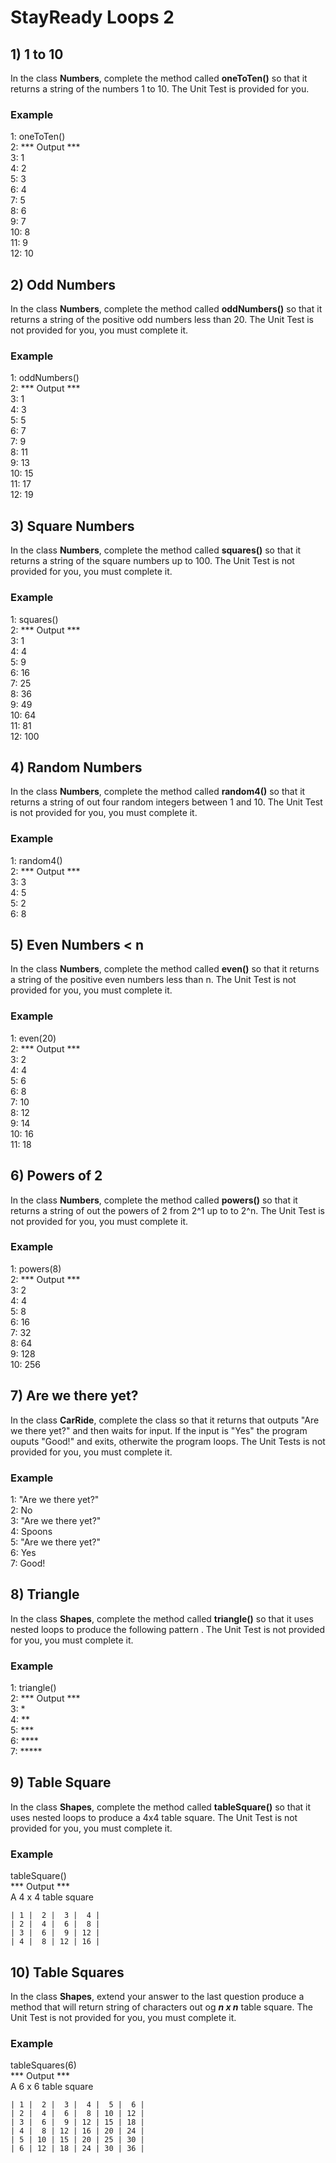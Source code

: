 # StayReady Loops 2

## 1) 1 to 10
In the class **Numbers**, complete the method called **oneToTen()** so that it returns a string of the numbers 1 to 10. The Unit Test is provided for you.

### Example<br>
1: oneToTen()<br>
2: *** Output ***<br>
3: 1<br>
4: 2<br>
5: 3<br>
6: 4<br>
7: 5<br>
8: 6<br>
9: 7<br>
10: 8<br>
11: 9<br>
12: 10<br>

## 2) Odd Numbers
In the class **Numbers**, complete the method called **oddNumbers()** so that it returns a string of the positive odd numbers less than 20. The Unit Test is not provided for you, you must complete it.

### Example<br>
1: oddNumbers()<br>
2: *** Output *** <br>
3: 1<br>
4: 3<br>
5: 5<br>
6: 7<br>
7: 9<br>
8: 11<br>
9: 13<br>
10: 15<br>
11: 17<br>
12: 19<br>

## 3) Square Numbers
In the class **Numbers**, complete the method called **squares()** so that it returns a string of the square numbers up to 100. The Unit Test is not provided for you, you must complete it.

### Example<br>
1: squares()<br>
2: *** Output *** <br>
3: 1<br>
4: 4<br>
5: 9<br>
6: 16<br>
7: 25<br>
8: 36<br>
9: 49<br>
10: 64<br>
11: 81<br>
12: 100<br>

## 4) Random Numbers
In the class **Numbers**, complete the method called **random4()** so that it returns a string of out four random integers between 1 and 10. The Unit Test is not provided for you, you must complete it.

### Example<br>
1: random4()<br>
2: *** Output *** <br>
3: 3<br>
4: 5<br>
5: 2<br>
6: 8<br>

## 5) Even Numbers < n

In the class **Numbers**, complete the method called **even()** so that it returns a string of the positive even numbers less than n. The Unit Test is not provided for you, you must complete it.

### Example<br>
1: even(20)<br>
2: *** Output *** <br>
3: 2<br>
4: 4<br>
5: 6<br>
6: 8<br>
7: 10<br>
8: 12<br>
9: 14<br>
10: 16<br>
11: 18<br>

## 6) Powers of 2

In the class **Numbers**, complete the method called **powers()** so that it returns a string of out the powers of 2 from 2^1 up to to 2^n. The Unit Test is not provided for you, you must complete it.

### Example<br>
1: powers(8)<br>
2: *** Output *** <br>
3: 2<br>
4: 4<br>
5: 8<br>
6: 16<br>
7: 32<br>
8: 64<br>
9: 128<br>
10: 256<br>

## 7) Are we there yet?

In the class **CarRide**, complete the class so that it returns that outputs "Are we there yet?" and then waits for input. If the input is "Yes" the program ouputs "Good!" and exits, otherwite the program loops. The Unit Tests is not provided for you, you must complete it.

### Example<br>
1: "Are we there yet?"<br>
2: No<br>
3: "Are we there yet?"<br>
4: Spoons<br>
5: "Are we there yet?"<br>
6: Yes<br>
7: Good!<br>

## 8) Triangle

In the class **Shapes**, complete the method called **triangle()** so that it uses nested loops to produce the following pattern . The Unit Test is not provided for you, you must complete it.

### Example<br>
1: triangle()<br>
2: *** Output *** <br>
3: * <br>
4: ** <br>
5: *** <br>
6: **** <br>
7: ***** <br>

## 9) Table Square

In the class **Shapes**, complete the method called **tableSquare()** so that it uses nested loops to produce a 4x4 table square. The Unit Test is not provided for you, you must complete it.

### Example<br>
tableSquare()<br>
*** Output *** <br>
A 4 x 4 table square<br>

 ```
 | 1 |  2 |  3 |  4 |
 | 2 |  4 |  6 |  8 |
 | 3 |  6 |  9 | 12 |
 | 4 |  8 | 12 | 16 |
 
 ```

## 10) Table Squares

In the class **Shapes**, extend your answer to the last question produce a method that will return string of characters out og ***n x n*** table square. The Unit Test is not provided for you, you must complete it.

### Example<br>
 tableSquares(6)<br>
 *** Output *** <br>
 A 6 x 6 table square<br>
 
 ```
 | 1 |  2 |  3 |  4 |  5 |  6 |
 | 2 |  4 |  6 |  8 | 10 | 12 |
 | 3 |  6 |  9 | 12 | 15 | 18 |
 | 4 |  8 | 12 | 16 | 20 | 24 |
 | 5 | 10 | 15 | 20 | 25 | 30 |
 | 6 | 12 | 18 | 24 | 30 | 36 |
 ```
 
